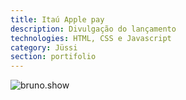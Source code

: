 ```yaml
---
title: Itaú Apple pay
description: Divulgação do lançamento
technologies: HTML, CSS e Javascript
category: Jüssi
section: portifolio
---
```


![bruno.show](/assets/img/thumbnail-itau-apple-pay.png)